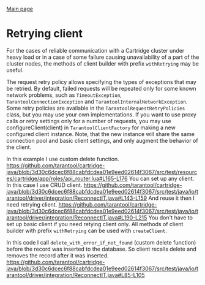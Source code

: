 [Main page](../README.md)

# Retrying client

For the cases of reliable communication with a Cartridge cluster under heavy load or in a case of some failure causing
unavailability of a part of the cluster nodes, the methods of client builder with prefix `withRetrying` may be useful.

The request retry policy allows specifying the types of exceptions that may be retried.
By default, failed requests will be repeated only for some known network problems, such as
`TimeoutException`, `TarantoolConnectionException` and `TarantoolInternalNetworkException`.
Some retry policies are available in the `TarantoolRequestRetryPolicies` class, but you may use your own implementations.
If you want to use proxy calls or retry settings only for a number of requests, you may use configureClient(client)
in `TarantoolClientFactory` for making a new configured client instance. Note, that the new instance will share the same
connection pool and basic client settings, and only augment the behavior of the client.  

In this example I use custom delete function.
https://github.com/tarantool/cartridge-java/blob/3d30c6dcec6f88cabfdcdea01e9eed02614f3067/src/test/resources/cartridge/app/roles/api_router.lua#L165-L176
You can set up any client. In this case I use CRUD client.
https://github.com/tarantool/cartridge-java/blob/3d30c6dcec6f88cabfdcdea01e9eed02614f3067/src/test/java/io/tarantool/driver/integration/ReconnectIT.java#L143-L159
And reuse it then I need retrying client.
https://github.com/tarantool/cartridge-java/blob/3d30c6dcec6f88cabfdcdea01e9eed02614f3067/src/test/java/io/tarantool/driver/integration/ReconnectIT.java#L190-L215
You don't have to set up basic client if you need retying client only.
All methods of client builder with prefix `withRetrying` can be used with `createClient`.
  
In this code I call `delete_with_error_if_not_found` (custom delete function) before the record was inserted to the
database. So client recalls delete and removes the record after it was inserted.
https://github.com/tarantool/cartridge-java/blob/3d30c6dcec6f88cabfdcdea01e9eed02614f3067/src/test/java/io/tarantool/driver/integration/ReconnectIT.java#L85-L105
